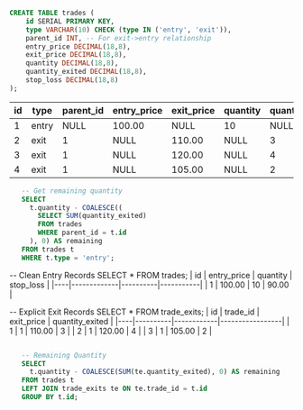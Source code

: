 ```sql
CREATE TABLE trades (
    id SERIAL PRIMARY KEY,
    type VARCHAR(10) CHECK (type IN ('entry', 'exit')),
    parent_id INT, -- For exit->entry relationship
    entry_price DECIMAL(18,8),
    exit_price DECIMAL(18,8),
    quantity DECIMAL(18,8),
    quantity_exited DECIMAL(18,8),
    stop_loss DECIMAL(18,8)
);

```

| id | type | parent_id | entry_price | exit_price | quantity | quantity_exited | stop_loss |
|----|-------|-----------|-------------|------------|----------|-----------------|-----------|
| 1 | entry | NULL | 100.00 | NULL | 10 | NULL | 90.00 |
| 2 | exit | 1 | NULL | 110.00 | NULL | 3 | NULL |
| 3 | exit | 1 | NULL | 120.00 | NULL | 4 | NULL |
| 4 | exit | 1 | NULL | 105.00 | NULL | 2 | NULL |



```sql
   -- Get remaining quantity
   SELECT 
     t.quantity - COALESCE((
       SELECT SUM(quantity_exited) 
       FROM trades 
       WHERE parent_id = t.id
     ), 0) AS remaining
   FROM trades t
   WHERE t.type = 'entry';
```

-- Clean Entry Records
SELECT * FROM trades;
| id | entry_price | quantity | stop_loss |
|----|-------------|----------|-----------|
| 1  | 100.00      | 10       | 90.00     |

-- Explicit Exit Records
SELECT * FROM trade_exits;
| id | trade_id | exit_price | quantity_exited |
|----|----------|------------|-----------------|
| 1  | 1        | 110.00     | 3               |
| 2  | 1        | 120.00     | 4               |
| 3  | 1        | 105.00     | 2               |


```sql

   -- Remaining Quantity
   SELECT 
     t.quantity - COALESCE(SUM(te.quantity_exited), 0) AS remaining
   FROM trades t
   LEFT JOIN trade_exits te ON te.trade_id = t.id
   GROUP BY t.id;

```